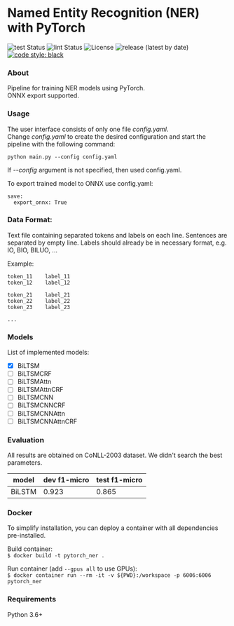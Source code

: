 # Named Entity Recognition (NER) with PyTorch

![test Status](https://github.com/dayyass/pytorch_ner/workflows/test/badge.svg)
![lint Status](https://github.com/dayyass/pytorch_ner/workflows/lint/badge.svg)
![License](https://img.shields.io/github/license/dayyass/pytorch_ner)
![release (latest by date)](https://img.shields.io/github/v/release/dayyass/pytorch_ner)
[![code style: black](https://img.shields.io/badge/code%20style-black-000000.svg)](https://github.com/psf/black)

### About
Pipeline for training NER models using PyTorch.<br/>
ONNX export supported.<br/>

### Usage
The user interface consists of only one file *config.yaml*.<br/>
Change *config.yaml* to create the desired configuration and start the pipeline with the following command:
```
python main.py --config config.yaml
```
If *--config* argument is not specified, then used config.yaml.

To export trained model to ONNX use config.yaml:
```
save:
  export_onnx: True
```

### Data Format:
Text file containing separated tokens and labels on each line. Sentences are separated by empty line.
Labels should already be in necessary format, e.g. IO, BIO, BILUO, ...

Example:
```
token_11    label_11
token_12    label_12

token_21    label_21
token_22    label_22
token_23    label_23

...
```

### Models
List of implemented models:
- [x] BiLTSM
- [ ] BiLTSMCRF
- [ ] BiLTSMAttn
- [ ] BiLTSMAttnCRF
- [ ] BiLTSMCNN
- [ ] BiLTSMCNNCRF
- [ ] BiLTSMCNNAttn
- [ ] BiLTSMCNNAttnCRF

### Evaluation
All results are obtained on CoNLL-2003 dataset. We didn't search the best parameters.

| model | dev f1-micro | test f1-micro |
|-|-|-|
| BiLSTM | 0.923 | 0.865 |

### Docker
To simplify installation, you can deploy a container with all dependencies pre-installed.

Build container:<br/>
`$ docker build -t pytorch_ner .`


Run container (add `--gpus all` to use GPUs):<br/>
`$ docker container run --rm -it -v ${PWD}:/workspace -p 6006:6006 pytorch_ner`


### Requirements
Python 3.6+

